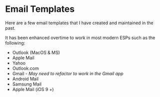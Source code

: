 # Email Templates
Here are a few email templates that I have created and maintained in the past.

It has been enhanced overtime to work in most modern ESPs such as the following:
* Outlook (MacOS & MS)
* Apple Mail
* Yahoo
* Outlook<span></span>.com
* Gmail - *May need to refactor to work in the Gmail app*
* Android Mail
* Samsung Mail
* Apple Mail (iOS 9 +)

